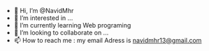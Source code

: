 - 👋 Hi, I’m @NavidMhr
- 👀 I’m interested in ...
- 🌱 I’m currently learning Web programing
- 💞️ I’m looking to collaborate on ...
- 📫 How to reach me : my email Adress is navidmhr13@gmail.com

<!---
NavidMhr/NavidMhr is a ✨ special ✨ repository because its `README.md` (this file) appears on your GitHub profile.
You can click the Preview link to take a look at your changes.
--->
